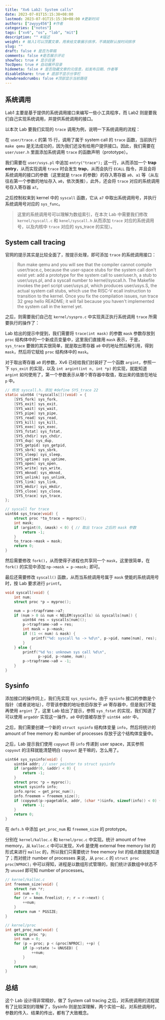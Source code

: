 ```yaml
---
title: "Xv6 Lab2: System calls"
date: 2023-07-01T15:15:38+08:00
lastmod: 2023-07-01T15:15:38+08:00 #更新时间
authors: ["zwyyy456"] #作者
categories: ["notes"]
tags: ["xv6", "os", "lab", "mit"]
description: "" #描述
weight: # 输入1可以顶置文章，用来给文章展示排序，不填就默认按时间排序
slug: ""
draft: false # 是否为草稿
comments: false #是否展示评论
showToc: true # 显示目录
TocOpen: true # 自动展开目录
hidemeta: false # 是否隐藏文章的元信息，如发布日期、作者等
disableShare: true # 底部不显示分享栏
showbreadcrumbs: false #顶部显示当前路径
---
```

## 系统调用

Lab1 主要是基于提供的系统调用接口来编写一些小工具程序，而 Lab2 则是要我们自己实现系统调用，并提供系统调用的接口。

以本次 Lab 要我们实现的 `trace` 调用为例，说明一下系统调用的流程：

在 `user/trace.c` 的第 $15$ 行，调用了属于 system call 的 `trace` 函数，当前执行 `make qemu` 是无法成功的，因为我们还没有给用户提供接口。因此，我们需要在 `user/user.h` 里面添加系统调用 `trace` 的函数声明（prototype）。

我们需要在 `user/usys.pl` 中追加 `entry("trace");` 这一行，从而添加一个 **trap entry**，从而实现调用 `trace` 时会发生 **trap**，从而会执行 `ECALL` 指令，并且会将系统调用的接口的参数（这里就是 `trace` 的参数）的存入寄存器 `a0`、`a1` 等（从左往右第一个参数的地址存入 `a0`，依次类推），此外，还会将 `trace` 对应的系统调用号存入寄存器 `a7`。

之后控制权来到 kernel 中的 `syscall` 函数，它从 `a7` 中取出系统调用号，并执行系统调用号对应的 `sys_func`。

> 这里的系统调用号可以理解为数组索引，在本次 Lab 中需要我们修改 `kernel/syscall.c` 和 `kenel/syscall.h` 从而添加 `trace` 对应的系统调用号，以及内核中 `trace` 对应的 sys_trace 的实现）。

## System call tracing

官网的提示其实是比较全面了，按提示处理，即可添加 `trace` 的系统调用接口：

> Run make qemu and you will see that the compiler cannot compile user/trace.c, because the user-space stubs for the system call don't exist yet: add a prototype for the system call to user/user.h, a stub to user/usys.pl, and a syscall number to kernel/syscall.h. The Makefile invokes the perl script user/usys.pl, which produces user/usys.S, the actual system call stubs, which use the RISC-V ecall instruction to transition to the kernel. Once you fix the compilation issues, run trace 32 grep hello README; it will fail because you haven't implemented the system call in the kernel yet. 

之后，则需要我们自己在 `kernel/syspro.c` 中实现真正执行系统调用 `trace` 所需要执行的操作了：

Lab 给出的提示中提到，我们需要将 `trace(int mask)` 的参数 `mask` 参数存放到 `proc` 结构体中的一个新成员变量中，这里我们直接用 `mask` 表示，于是，`sys_trace` 要做的其实很简单，就是取出寄存器 `a0` 中的地址然后解引用，得到 `mask`，然后将它赋给 `proc` 结构体中的 `mask`。

对于取出寄存器 `a0` 的参数，Xv6 已经给我们封装好了一个函数 `argint`，参照一下 `sys_exit` 的实现，以及 `int argint(int n, int *p)` 的实现，就能知道 `argint` 如何使用了，第一个参数表示从哪个寄存器中取值，取出来的值放在地址 `p` 中。

```c
// 修改 syscall.h，添加 #define SYS_trace 22
static uint64 (*syscalls[])(void) = {
    [SYS_fork] sys_fork,
    [SYS_exit] sys_exit,
    [SYS_wait] sys_wait,
    [SYS_pipe] sys_pipe,
    [SYS_read] sys_read,
    [SYS_kill] sys_kill,
    [SYS_exec] sys_exec,
    [SYS_fstat] sys_fstat,
    [SYS_chdir] sys_chdir,
    [SYS_dup] sys_dup,
    [SYS_getpid] sys_getpid,
    [SYS_sbrk] sys_sbrk,
    [SYS_sleep] sys_sleep,
    [SYS_uptime] sys_uptime,
    [SYS_open] sys_open,
    [SYS_write] sys_write,
    [SYS_mknod] sys_mknod,
    [SYS_unlink] sys_unlink,
    [SYS_link] sys_link,
    [SYS_mkdir] sys_mkdir,
    [SYS_close] sys_close,
    [SYS_trace] sys_trace,
};

// syscall for trace
uint64 sys_trace(void) {
    struct proc *to_trace = myproc();
    int mask;
    if (argint(0, &mask) < 0) { // 取出 trace 之后的 mask 参数
        return -1;
    }
    to_trace->mask = mask;
    return 0;
}
```

然后需要修改 `fork()`，从而使得子进程也共享同一个 `mask`，这里很简单，在 `fork()` 的实现中添加 `np->mask = p->mask;` 即可。

最后还需要修改 `syscall()` 函数，从而当系统调用号属于 `mask` 使能的系统调用号时，按 Lab 要求进行 `printf`。

```c
void syscall(void) {
    int num;
    struct proc *p = myproc();

    num = p->trapframe->a7;
    if (num > 0 && num < NELEM(syscalls) && syscalls[num]) {
        uint64 res = syscalls[num]();
        p->trapframe->a0 = res;
        int mask = p->mask;
        if ((1 << num) & mask) {
            printf("%d: syscall %s -> %d\n", p->pid, name[num], res);
        }
    } else {
        printf("%d %s: unknown sys call %d\n",
               p->pid, p->name, num);
        p->trapframe->a0 = -1;
    }
}
```

## Sysinfo

添加接口的操作同上，我们先实现 `sys_sysinfo`，由于 `sysinfo` 接口的参数是个指针（或者说地址），尽管该参数的地址依旧存放于 `a0` 寄存器中，但是我们不能再使用 `argint` 了，这里 Lab 给出了提示，参照 `sys_fstat` 的实现，我们知道了可以使用 `argaddr` 实现这一操作，`a0` 中的值被存放于 `uint64 addr` 中。

之后，我们需要创建一个新的 `struct sysinfo` 结构体变量 `info`，然后将统计的 amount of free memory 和 number of processes 存放于这个结构体变量中。

之后，Lab 提示我们使用 `copyout` 将 `info` 传递到 user space，其实参照 `copyout` 的注释就能清楚明白 `copyout` 是干嘛的，怎么用了。

```c
uint64 sys_sysinfo(void) {
    uint64 addr; // user pointer to struct sysinfo
    if (argaddr(0, &addr) < 0) {
        return -1;
    }
    struct proc *p = myproc();
    struct sysinfo info;
    info.nproc = get_proc_num();
    info.freemem = freemem_size();
    if (copyout(p->pagetable, addr, (char *)&info, sizeof(info)) < 0) {
        return -1;
    }
    return 0;
}
```

在 `defs.h` 中添加 `get_proc_num` 和 `freemem_size` 的 prototype。

分别在 `kernel/kalloc.c` 和 `kernel/proc.c` 中实现。统计 amount of free memory，从 `kalloc.c` 中可以发现，Xv6 是使用 external free memory list 的形式来进行 `malloc` 的，所以我们只需要统计 free memory list 的结点数就能知道了；而对统计 number of processes 来说，从 `proc.c` 的 `struct proc proc[NPROC];` 中可以得知，进程是以数组形式管理的，我们统计该数组中状态不为 `unused` 即可知 number of processes。

```c
// kernel/kalloc.c
int freemem_size(void) {
    struct run *r;
    int num = 0;
    for (r = kmem.freelist; r; r = r->next) {
        ++num;
    }
    return num * PGSIZE;
}

// kernel/proc
int get_proc_num(void) {
    struct proc *p;
    int num = 0;
    for (p = proc; p < &proc[NPROC]; ++p) {
        if (p->state != UNUSED) {
            ++num;
        }
    }
    return num;
}
```

## 总结

这个 Lab 设计得非常精妙，做了 System call tracing 之后，对系统调用的流程就有了比较深刻的理解了，Sysinfo 则是加深理解，两个实验一起，对系统调用时，参数的传入、结果的传出，都有了大致概念。


